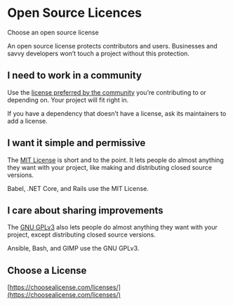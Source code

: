 # Open Source Licences

Choose an open source license

An open source license protects contributors and users. Businesses and savvy developers won’t touch a project without this protection.

## I need to work in a community

 Use the [license preferred by the community](https://choosealicense.com/community/) you’re contributing to or depending on. Your project will fit right in.

If you have a dependency that doesn’t have a license, ask its maintainers to add a license.

## I want it simple and permissive

The [MIT License](https://choosealicense.com/licenses/mit/) is short and to the point.
It lets people do almost anything they want with your project, like making and distributing closed source versions.

Babel, .NET Core, and Rails use the MIT License.

## I care about sharing improvements

The [GNU GPLv3](https://choosealicense.com/licenses/gpl-3.0/) also lets people do almost anything they want with your project,
except distributing closed source versions.

Ansible, Bash, and GIMP use the GNU GPLv3.

## Choose a License

[https://choosealicense.com/licenses/](https://choosealicense.com/licenses/)

